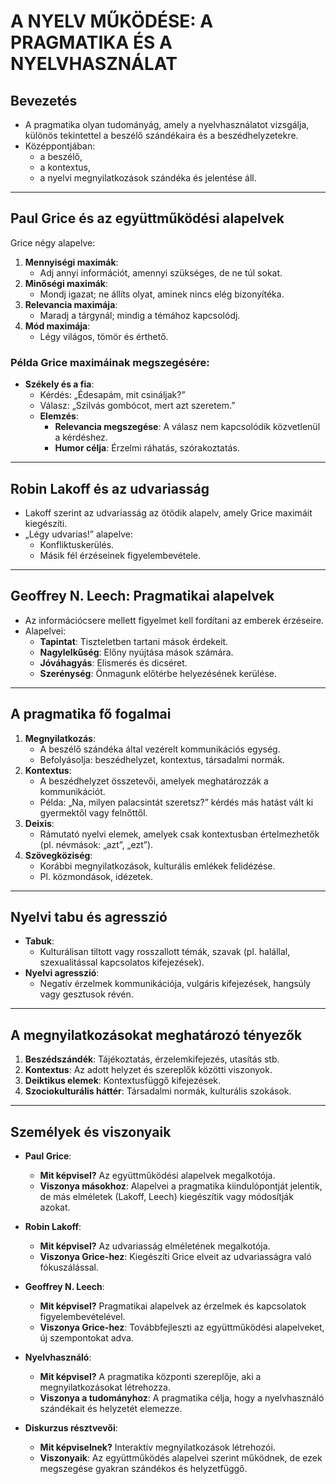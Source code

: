 # A NYELV MŰKÖDÉSE: A PRAGMATIKA ÉS A NYELVHASZNÁLAT

## Bevezetés
- A pragmatika olyan tudományág, amely a nyelvhasználatot vizsgálja, különös tekintettel a beszélő szándékaira és a beszédhelyzetekre.
- Középpontjában: 
  - a beszélő,
  - a kontextus,
  - a nyelvi megnyilatkozások szándéka és jelentése áll.

---

## Paul Grice és az együttműködési alapelvek
Grice négy alapelve:
1. **Mennyiségi maximák**:
   - Adj annyi információt, amennyi szükséges, de ne túl sokat.
2. **Minőségi maximák**:
   - Mondj igazat; ne állíts olyat, aminek nincs elég bizonyítéka.
3. **Relevancia maximája**:
   - Maradj a tárgynál; mindig a témához kapcsolódj.
4. **Mód maximája**:
   - Légy világos, tömör és érthető.

### Példa Grice maximáinak megszegésére:
- **Székely és a fia**:
  - Kérdés: „Édesapám, mit csináljak?”
  - Válasz: „Szilvás gombócot, mert azt szeretem.”
  - **Elemzés**:
    - **Relevancia megszegése**: A válasz nem kapcsolódik közvetlenül a kérdéshez.
    - **Humor célja**: Érzelmi ráhatás, szórakoztatás.

---

## Robin Lakoff és az udvariasság
- Lakoff szerint az udvariasság az ötödik alapelv, amely Grice maximáit kiegészíti.
- „Légy udvarias!” alapelve:
  - Konfliktuskerülés.
  - Másik fél érzéseinek figyelembevétele.

---

## Geoffrey N. Leech: Pragmatikai alapelvek
- Az információcsere mellett figyelmet kell fordítani az emberek érzéseire.
- Alapelvei:
  - **Tapintat**: Tiszteletben tartani mások érdekeit.
  - **Nagylelkűség**: Előny nyújtása mások számára.
  - **Jóváhagyás**: Elismerés és dicséret.
  - **Szerénység**: Önmagunk előtérbe helyezésének kerülése.

---

## A pragmatika fő fogalmai
1. **Megnyilatkozás**:
   - A beszélő szándéka által vezérelt kommunikációs egység.
   - Befolyásolja: beszédhelyzet, kontextus, társadalmi normák.
2. **Kontextus**:
   - A beszédhelyzet összetevői, amelyek meghatározzák a kommunikációt.
   - Példa: „Na, milyen palacsintát szeretsz?” kérdés más hatást vált ki gyermektől vagy felnőttől.
3. **Deixis**:
   - Rámutató nyelvi elemek, amelyek csak kontextusban értelmezhetők (pl. névmások: „azt”, „ezt”).
4. **Szövegköziség**:
   - Korábbi megnyilatkozások, kulturális emlékek felidézése.
   - Pl. közmondások, idézetek.

---

## Nyelvi tabu és agresszió
- **Tabuk**:
  - Kulturálisan tiltott vagy rosszallott témák, szavak (pl. halállal, szexualitással kapcsolatos kifejezések).
- **Nyelvi agresszió**:
  - Negatív érzelmek kommunikációja, vulgáris kifejezések, hangsúly vagy gesztusok révén.

---

## A megnyilatkozásokat meghatározó tényezők
1. **Beszédszándék**: Tájékoztatás, érzelemkifejezés, utasítás stb.
2. **Kontextus**: Az adott helyzet és szereplők közötti viszonyok.
3. **Deiktikus elemek**: Kontextusfüggő kifejezések.
4. **Szociokulturális háttér**: Társadalmi normák, kulturális szokások.

---

## Személyek és viszonyaik
- **Paul Grice**:
  - **Mit képvisel?** Az együttműködési alapelvek megalkotója.
  - **Viszonya másokhoz**: Alapelvei a pragmatika kiindulópontját jelentik, de más elméletek (Lakoff, Leech) kiegészítik vagy módosítják azokat.

- **Robin Lakoff**:
  - **Mit képvisel?** Az udvariasság elméletének megalkotója.
  - **Viszonya Grice-hez**: Kiegészíti Grice elveit az udvariasságra való fókuszálással.

- **Geoffrey N. Leech**:
  - **Mit képvisel?** Pragmatikai alapelvek az érzelmek és kapcsolatok figyelembevételével.
  - **Viszonya Grice-hez**: Továbbfejleszti az együttműködési alapelveket, új szempontokat adva.

- **Nyelvhasználó**:
  - **Mit képvisel?** A pragmatika központi szereplője, aki a megnyilatkozásokat létrehozza.
  - **Viszonya a tudományhoz**: A pragmatika célja, hogy a nyelvhasználó szándékait és helyzetét elemezze.

- **Diskurzus résztvevői**:
  - **Mit képviselnek?** Interaktív megnyilatkozások létrehozói.
  - **Viszonyaik**: Az együttműködés alapelvei szerint működnek, de ezek megszegése gyakran szándékos és helyzetfüggő.